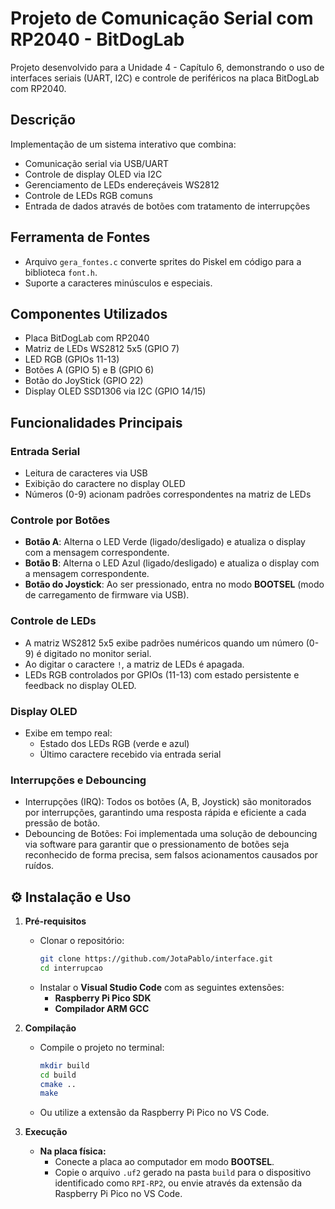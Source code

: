# Projeto de Comunicação Serial com RP2040 - BitDogLab

Projeto desenvolvido para a Unidade 4 - Capítulo 6, demonstrando o uso de interfaces seriais (UART, I2C) e controle de periféricos na placa BitDogLab com RP2040.

## Descrição
Implementação de um sistema interativo que combina:
- Comunicação serial via USB/UART
- Controle de display OLED via I2C
- Gerenciamento de LEDs endereçáveis WS2812
- Controle de LEDs RGB comuns
- Entrada de dados através de botões com tratamento de interrupções

## Ferramenta de Fontes
- Arquivo `gera_fontes.c` converte sprites do Piskel em código para a biblioteca `font.h`.
- Suporte a caracteres minúsculos e especiais.

## Componentes Utilizados
- Placa BitDogLab com RP2040
- Matriz de LEDs WS2812 5x5 (GPIO 7)
- LED RGB (GPIOs 11-13)
- Botões A (GPIO 5) e B (GPIO 6)
- Botão do JoyStick (GPIO 22)
- Display OLED SSD1306 via I2C (GPIO 14/15)

## Funcionalidades Principais

### Entrada Serial
- Leitura de caracteres via USB
- Exibição do caractere no display OLED
- Números (0-9) acionam padrões correspondentes na matriz de LEDs

### Controle por Botões
- **Botão A**: Alterna o LED Verde (ligado/desligado) e atualiza o display com a mensagem correspondente.
- **Botão B**: Alterna o LED Azul (ligado/desligado) e atualiza o display com a mensagem correspondente.
- **Botão do Joystick**: Ao ser pressionado, entra no modo **BOOTSEL** (modo de carregamento de firmware via USB).

### Controle de LEDs
- A matriz WS2812 5x5 exibe padrões numéricos quando um número (0-9) é digitado no monitor serial.
- Ao digitar o caractere `!`, a matriz de LEDs é apagada.
- LEDs RGB controlados por GPIOs (11-13) com estado persistente e feedback no display OLED.

### Display OLED
- Exibe em tempo real:
  - Estado dos LEDs RGB (verde e azul)
  - Último caractere recebido via entrada serial
### Interrupções e Debouncing
- Interrupções (IRQ): Todos os botões (A, B, Joystick) são monitorados por interrupções, garantindo uma resposta rápida e eficiente a cada pressão de botão.
- Debouncing de Botões: Foi implementada uma solução de debouncing via software para garantir que o pressionamento de botões seja reconhecido de forma precisa, sem falsos acionamentos causados por ruídos.

## ⚙️ Instalação e Uso

1. **Pré-requisitos**
   - Clonar o repositório:
     ```bash
     git clone https://github.com/JotaPablo/interface.git
     cd interrupcao
     ```
   - Instalar o **Visual Studio Code** com as seguintes extensões:
     - **Raspberry Pi Pico SDK**
     - **Compilador ARM GCC**

2. **Compilação**
   - Compile o projeto no terminal:
     ```bash
     mkdir build
     cd build
     cmake ..
     make
     ```
   - Ou utilize a extensão da Raspberry Pi Pico no VS Code.

3. **Execução**
   - **Na placa física:** 
     - Conecte a placa ao computador em modo **BOOTSEL**.
     - Copie o arquivo `.uf2` gerado na pasta `build` para o dispositivo identificado como `RPI-RP2`, ou envie através da extensão da Raspberry Pi Pico no VS Code.
  
